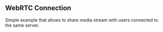 ## **WebRTC Connection**

Simple example that allows to share media stream with
users connected to the same server.
